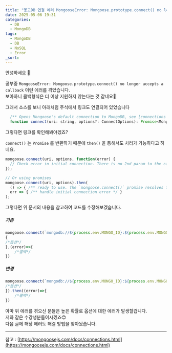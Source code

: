 ```yaml
---
title: "몽고DB 연결 에러 MongooseError: Mongoose.prototype.connect() no longer accepts a callback"
date: 2025-05-06 19:31
categories:
  - DB
  - MongoDB
tags:
  - MongoDB
  - DB
  - NoSQL
  - Error
_sort:
---
```

안녕하세요 🐸  

공부중 `MongooseError: Mongoose.prototype.connect() no longer accepts a callback` 이런 에러를 겪었습니다.  
보아하니 콜백형식은 더 이상 지원하지 않는다는 것 같네요🤔  

그래서 소스를 보니 아래처럼 주석에서 링크도 연결되어 있었습니다  

```javascript
  /** Opens Mongoose's default connection to MongoDB, see [connections docs](https://mongoosejs.com/docs/connections.html) */
  function connect(uri: string, options?: ConnectOptions): Promise<Mongoose>;
```

그렇다면 링크를 확인해봐야겠죠?  

`connect()` 는 `Promise` 를 반환하기 때문에 `then()` 을 통해서도 처리가 가능하다고 하네요.  

```javascript
mongoose.connect(uri, options, function(error) {
  // Check error in initial connection. There is no 2nd param to the callback.
});

// Or using promises
mongoose.connect(uri, options).then(
  () => { /** ready to use. The `mongoose.connect()` promise resolves to mongoose instance. */ },
  err => { /** handle initial connection error */ }
);
```

그렇다면 위 문서의 내용을 참고하여 코드를 수정해보겠습니다.  

##### 기존
```javascript
mongoose.connect(`mongodb://${process.env.MONGO_ID}:${process.env.MONGO_PASSWORD}@localhost:27016/admin`,
{
/*옵션*/
},(error)=>{
	/*콜백*/
})
```

##### 변경
```javascript
mongoose.connect(`mongodb://${process.env.MONGO_ID}:${process.env.MONGO_PASSWORD}@localhost:27016/admin`,{
/*옵션*/
}).then((error)=>{
	/*콜백*/
})
```

아마 위 에러를 겪으신 분들은 높은 확률로 옵션에 대한 에러가 발생할겁니다.  
저와 같은 수강생분들이시겠죠😊  
다음 글에 해당 에러도 해결 방법을 찾아놨습니다.

---
참고 : [https://mongoosejs.com/docs/connections.html](https://mongoosejs.com/docs/connections.html)  
